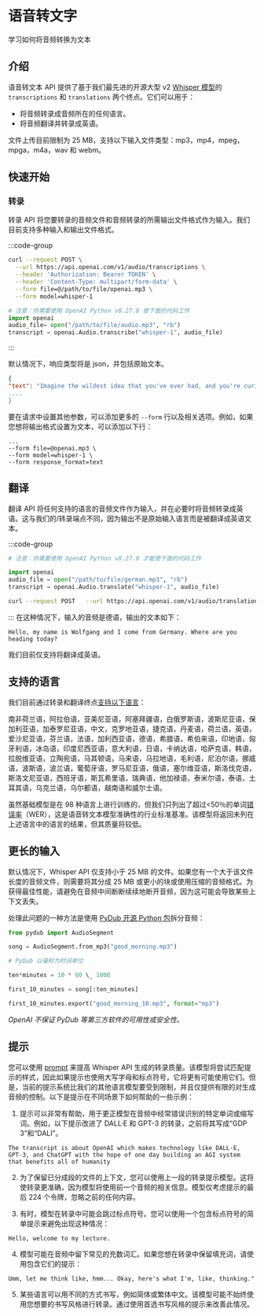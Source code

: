 # 语音转文字 <Badge text="beta" type="tip"/>

学习如何将音频转换为文本

## 介绍

语音转文本 API 提供了基于我们最先进的开源大型 v2 [Whisper 模型](https://openai.com/blog/whisper/)的 `transcriptions` 和 `translations` 两个终点。它们可以用于：

- 将音频转录成音频所在的任何语言。
- 将音频翻译并转录成英语。

文件上传目前限制为 25 MB，支持以下输入文件类型：mp3，mp4，mpeg，mpga，m4a，wav 和 webm。

## 快速开始

### 转录

转录 API 将您要转录的音频文件和音频转录的所需输出文件格式作为输入。我们目前支持多种输入和输出文件格式。

:::code-group

```bash
curl --request POST \
  --url https://api.openai.com/v1/audio/transcriptions \
  --header 'Authorization: Bearer TOKEN' \
  --header 'Content-Type: multipart/form-data' \
  --form file=@/path/to/file/openai.mp3 \
  --form model=whisper-1
```

```python
# 注意：你需要使用 OpenAI Python v0.27.0 使下面的代码工作
import openai
audio_file= open("/path/to/file/audio.mp3", "rb")
transcript = openai.Audio.transcribe("whisper-1", audio_file)
```

:::

默认情况下，响应类型将是 json，并包括原始文本。

```json
{
"text": "Imagine the wildest idea that you've ever had, and you're curious about how it might scale to something that's a 100, a 1,000 times bigger.
....
}
```

要在请求中设置其他参数，可以添加更多的 `--form` 行以及相关选项。例如，如果您想将输出格式设置为文本，可以添加以下行：

```
...
--form file=@openai.mp3 \
--form model=whisper-1 \
--form response_format=text
```

## 翻译

翻译 API 将任何支持的语言的音频文件作为输入，并在必要时将音频转录成英语。这与我们的/转录端点不同，因为输出不是原始输入语言而是被翻译成英语文本。

:::code-group

```python
# 注意：你需要使用 OpenAI Python v0.27.0 才能使下面的代码工作

import openai
audio_file = open("/path/to/file/german.mp3", "rb")
transcript = openai.Audio.translate("whisper-1", audio_file)
```

```bash
curl --request POST   --url https://api.openai.com/v1/audio/translations   --header 'Authorization: Bearer TOKEN'   --header 'Content-Type: multipart/form-data'   --form file=@/path/to/file/german.mp3   --form model=whisper-1
```

:::
在这种情况下，输入的音频是德语，输出的文本如下：

```
Hello, my name is Wolfgang and I come from Germany. Where are you heading today?
```

我们目前仅支持将翻译成英语。

## 支持的语言

我们目前通过转录和翻译终点[支持以下语言](https://github.com/openai/whisper#available-models-and-languages)：

南非荷兰语，阿拉伯语，亚美尼亚语，阿塞拜疆语，白俄罗斯语，波斯尼亚语，保加利亚语，加泰罗尼亚语，中文，克罗地亚语，捷克语，丹麦语，荷兰语，英语，爱沙尼亚语，芬兰语，法语，加利西亚语，德语，希腊语，希伯来语，印地语，匈牙利语，冰岛语，印度尼西亚语，意大利语，日语，卡纳达语，哈萨克语，韩语，拉脱维亚语，立陶宛语，马其顿语，马来语，马拉地语，毛利语，尼泊尔语，挪威语，波斯语，波兰语，葡萄牙语，罗马尼亚语，俄语，塞尔维亚语，斯洛伐克语，斯洛文尼亚语，西班牙语，斯瓦希里语，瑞典语，他加禄语，泰米尔语，泰语，土耳其语，乌克兰语，乌尔都语，越南语和威尔士语。

虽然基础模型是在 98 种语言上进行训练的，但我们只列出了超过<50％的单词[错误率](https://en.wikipedia.org/wiki/Word_error_rate)（WER），这是语音转文本模型准确性的行业标准基准。该模型将返回未列在上述语言中的语言的结果，但其质量将较低。

## 更长的输入

默认情况下，Whisper API 仅支持小于 25 MB 的文件。如果您有一个大于该文件长度的音频文件，则需要将其分成 25 MB 或更小的块或使用压缩的音频格式。为获得最佳性能，请避免在音频中间断断续续地断开音频，因为这可能会导致某些上下文丢失。

处理此问题的一种方法是使用 [PyDub 开源 Python 包](https://github.com/jiaaro/pydub)拆分音频：

```python
from pydub import AudioSegment

song = AudioSegment.from_mp3("good_morning.mp3")

# PyDub 以毫秒为时间单位

ten*minutes = 10 * 60 \_ 1000

first_10_minutes = song[:ten_minutes]

first_10_minutes.export("good_morning_10.mp3", format="mp3")
```

_OpenAI 不保证 PyDub 等第三方软件的可用性或安全性。_

## 提示

您可以使用 [prompt](https://platform.openai.com/docs/api-reference/audio/create#audio/create-prompt) 来提高 Whisper API 生成的转录质量。该模型将尝试匹配提示的样式，因此如果提示也使用大写字母和标点符号，它将更有可能使用它们。但是，当前的提示系统比我们的其他语言模型要受到限制，并且仅提供有限的对生成音频的控制。以下是提示在不同场景下如何帮助的一些示例：

1. 提示可以非常有帮助，用于更正模型在音频中经常错误识别的特定单词或缩写词。例如，以下提示改进了 DALL·E 和 GPT-3 的转录，之前将其写成“GDP 3”和“DALI”。

```
The transcript is about OpenAI which makes technology like DALL·E, GPT-3, and ChatGPT with the hope of one day building an AGI system that benefits all of humanity
```

2. 为了保留已分成段的文件的上下文，您可以使用上一段的转录提示模型。这将使转录更准确，因为模型将使用前一个音频的相关信息。模型仅考虑提示的最后 224 个令牌，忽略之前的任何内容。

3. 有时，模型在转录中可能会跳过标点符号。您可以使用一个包含标点符号的简单提示来避免出现这种情况：

```
Hello, welcome to my lecture.
```

4. 模型可能在音频中留下常见的充数词汇。如果您想在转录中保留填充词，请使用包含它们的提示：

```
Umm, let me think like, hmm... Okay, here's what I'm, like, thinking."
```

5. 某些语言可以用不同的方式书写，例如简体或繁体中文。该模型可能不始终使用您想要的书写风格进行转录。通过使用首选书写风格的提示来改善此情况。

